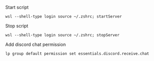 Start script
```
wsl --shell-type login source ~/.zshrc; startServer
```
Stop script
```
wsl --shell-type login source ~/.zshrc; stopServer
```
Add discord chat permission
```
lp group default permission set essentials.discord.receive.chat
```
